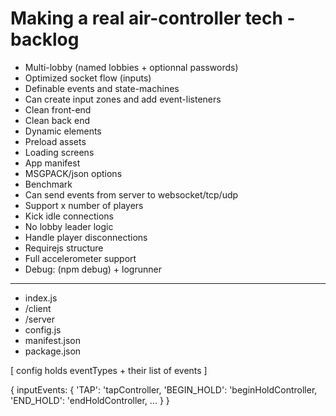 # Making a real air-controller tech - backlog

- Multi-lobby (named lobbies + optionnal passwords)
- Optimized socket flow (inputs)
- Definable events and state-machines
- Can create input zones and add event-listeners
- Clean front-end
- Clean back end
- Dynamic elements
- Preload assets
- Loading screens
- App manifest
- MSGPACK/json options
- Benchmark
- Can send events from server to websocket/tcp/udp
- Support x number of players
- Kick idle connections
- No lobby leader logic
- Handle player disconnections
- Requirejs structure
- Full accelerometer support
- Debug: (npm debug) + logrunner 

----
 
- index.js
- /client
- /server
- config.js
- manifest.json
- package.json

[ config holds eventTypes + their list of events ]

{
  inputEvents: {
    'TAP': 'tapController,
    'BEGIN_HOLD': 'beginHoldController,
    'END_HOLD': 'endHoldController,
    ...
  }
}
